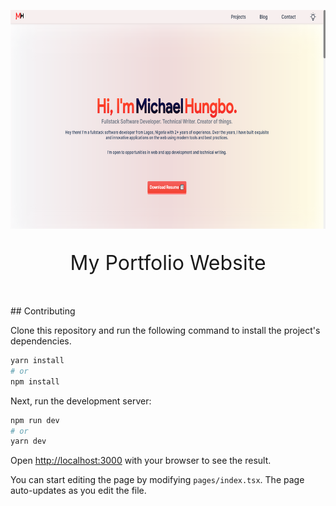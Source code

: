<p align='center'>
<img height='350' width='700' src='public/assets/portfolio.png' style='object-fit:center'>
</p>

<p align='center' style='font-size:32px'>My Portfolio Website</p>

<br/>
## Contributing

Clone this repository and run the following command to install the project's dependencies.

```bash
yarn install 
# or 
npm install
```

Next, run the development server:

```bash
npm run dev
# or
yarn dev
```

Open [http://localhost:3000](http://localhost:3000) with your browser to see the result.

You can start editing the page by modifying `pages/index.tsx`. The page auto-updates as you edit the file.

